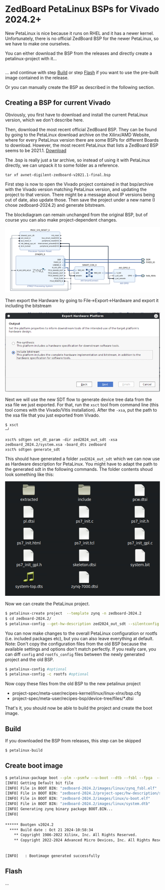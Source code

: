 # ZedBoard PetaLinux BSPs for Vivado 2024.2+
New PetaLinux is nice because it runs on RHEL and it has a newer kernel. Unfortunately, there is no official ZedBoard BSP for the newer PetaLinux, so we have to make one ourselves.

You can either download the BSP from the releases and directly create a petalinux-project with it...
```bash

```
... and continue with step [Build](#Build) or step [Flash](#Flash) if you want to use the pre-built image contained in the release.

Or you can manually create the BSP as described in the following section.

## Creating a BSP for current Vivado

Obviously, you first have to download and install the current PetaLinux version, which we don't describe here.

Then, download the most recent official ZedBoard BSP. They can be found by going to the PetaLinux download archive on the Xilinx/AMD Website, where for every PetaLinux version there are some BSPs for different Boards to download. However, the most recent PetaLinux that lists a ZedBoard BSP seems to be 2021.1.
[Download](https://www.xilinx.com/member/forms/download/xef.html?filename=avnet-digilent-zedboard-v2021.1-final.bsp)

The .bsp is really just a tar archive, so instead of using it with PetaLinux directly, we can unpack it to some folder as a reference.

```
tar xf avnet-digilent-zedboard-v2021.1-final.bsp
```

First step is now to open the Vivado project contained in that bsp/archive with the Vivado version matching PetaLinux version, and updating the project to that version. There might be a message about IP versions being out of date, also update those. Then save the project under a new name (I chose zedboard-2024.2) and generate bitstream.

The blockdiagram can remain unchanged from the original BSP, but of course you can also make project-dependent changes.

![Screenshot](screenshots/blockdiagram.png)

Then export the Hardware by going to File->Export->Hardware and export it including the bitstream

![Screenshot](screenshots/export_hw.png)

Next we will use the new SDT flow to generate device tree data from the xsa file we just exported. For that, run the `xsct` tool from command line (this tool comes with the Vivado/Vitis installation). After the `-xsa`, put the path to the xsa file that you just exported from Vivado.
```
$ xsct                                                                                                                                                                                                                                    ─╯                                                                                                                                                                                                       

xsct% sdtgen set_dt_param -dir zed2024_out_sdt -xsa zedboard_2024.2/system.xsa -board_dts zedboard                                                                                     
xsct% sdtgen generate_sdt  
```

This should have generated a folder `zed2024_out_sdt` which we can now use as Hardware description for PetaLinux. You might have to adapt the path to the generated sdt in the following commands. The folder contents shoud look something like this:

![Screenshot](screenshots/sdt_outputs.png)

Now we can create the PetaLinux project.

```bash
$ petalinux-create project  --template zynq -n zedboard-2024.2
$ cd zedboard-2024.2/
$ petalinux-config --get-hw-description zed2024_out_sdt --silentconfig
```

You can now make changes to the overall PetaLinux configuration or rootfs (i.e. included packages etc), but you can also leave everything at default. Note: Don't copy the configuration files from the old BSP because the available settings and options don't match perfectly. If you really care, you can diff `config` and `rootfs_config` files between the newly generated project and the old BSP.
```bash
$ petalinux-config #optional
$ petalinux-config -c rootfs #optional
```

Now copy these files from the old BSP to the new petalinux project
* project-spec/meta-user/recipes-kernel/linux/linux-xlnx/bsp.cfg
* project-spec/meta-user/recipes-bsp/device-tree/files/*.dtsi

That's it, you should now be able to build the project and create the boot image.

## Build
If you downloaded the BSP from releases, this step can be skipped
```bash
$ petalinux-build
```

## Create boot image
```bash
$ petalinux-package boot --plm --psmfw --u-boot --dtb --fsbl --fpga  --force
[INFO] Getting Default bit file
[INFO] File in BOOT BIN: "zedboard-2024.2/images/linux/zynq_fsbl.elf"
[INFO] File in BOOT BIN: "zedboard-2024.2/project-spec/hw-description/system.bit"
[INFO] File in BOOT BIN: "zedboard-2024.2/images/linux/u-boot.elf"
[INFO] File in BOOT BIN: "zedboard-2024.2/images/linux/system.dtb"
[INFO] Generating zynq binary package BOOT.BIN...
[INFO] 

****** Bootgen v2024.2
  **** Build date : Oct 21 2024-10:58:34
    ** Copyright 1986-2022 Xilinx, Inc. All Rights Reserved.
    ** Copyright 2022-2024 Advanced Micro Devices, Inc. All Rights Reserved.


[INFO]   : Bootimage generated successfully
```

## Flash
...
